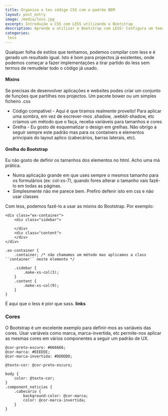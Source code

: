 ```yaml
---
title: Organiza o teu código CSS com o padrão BEM 
layout: post_entry
image: /media/less.jpg
excerpt: Introdução a CSS com LESS utilizando o Bootstrap
description: Aprende a utilizar o Bootstrap com LESS! Configura um tema e reparoveita o teu código
categories:
 less
---
```

Qualquer folha de estilos que tenhamos, podemos compilar com less e é gerado um resultado igual.
Isto é bom para projectos já existentes, onde podemos começar a fazer implementações a tirar partido do less sem termos de remudelar todo o código já usado.


#### Mixins ####

Se precisas de desenvolver aplicações e websites podes criar um conjunto de funções que partilhes nos projectos. Um pacote bower ou um simples ficheiro .css

 * Código compatível - Aqui é que tiramos realmente proveito! Para aplicar uma sombra, em vez de escrever-mos .shadow, .webkit-shadow, etc criamos um método que o faça, receba variáveis para tamanhos e cores
 * Grelha - Eu gosto de esquematizar o design em grelhas. Não obrigo a seguir sempre este padrão mas para os containers e elementos principais do layout aplico (cabecários, barras laterais, etc).

#### Grelha do Bootstrap ####
Eu não gosto de definir os tamanhos dos elementos no html. Acho uma má prática.

 * Numa aplicação grande em que uses sempre o mesmos tamanho para os formulários (ex: col-xs-7), quando fores alterar o tamanho vais fazê-lo em todas as páginas.
 * Simplesmente não me parece bem. Prefiro defenir isto em css e não usar classes 

Com less, podemos fazê-lo a usar as mixins do Bootstrap. Por exemplo:

    <div class="ex-container">
        <div class="sidebar">

        </div>
        <div class="content">
        </div>
    </div>

    .ex-container {
        .container; /* não chamamos um método mas aplicamos a class ``container`` neste elemento */

        .sidebar {
            .make-xs-col(3);
        }
        .content {
            .make-xs-col(9);
        }
    }

É aqui que o less é pior que sass. **links**

### Cores ###

O Bootstrap é um excelente exemplo para definir-mos as variáveis das cores.
Usar variáveis como marca, marca-invertida, etc permite-nos aplicar as mesmas cores em vários componentes a seguir um padrão de UX.

    @cor-preto-escuro: #666666;
    @cor-marca: #EEEEEE;
    @cor-marca-invertida: #DDDDDD;

    @texto-cor: @cor-preto-escuro;

    body {
        color: @texto-cor;
    }
    .component_noticias {
        .cabecario {
            background-color: @cor-marca;
            color: @cor-marca-invertida;
        }
    }
